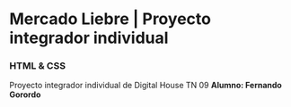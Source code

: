 # Mercado Liebre | Proyecto integrador individual
### HTML & CSS
Proyecto integrador individual de Digital House TN 09
**Alumno: Fernando Gorordo**
